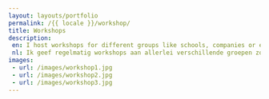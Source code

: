 ```yaml
---
layout: layouts/portfolio
permalink: /{{ locale }}/workshop/
title: Workshops  
description:
 en: I host workshops for different groups like schools, companies or events. Contact me to discuss the possibilities.
 nl: Ik geef regelmatig workshops aan allerlei verschillende groepen zoals scholen, bedrijfsuitjes en voor evenementen. Stuur gerust een email om de mogelijkheden te bespeken. 
images: 
 - url: /images/workshop1.jpg
 - url: /images/workshop2.jpg
 - url: /images/workshop3.jpg
---
```

